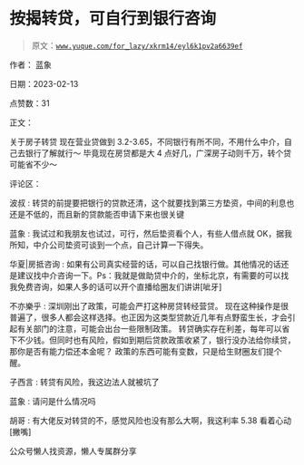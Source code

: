 # 按揭转贷，可自行到银行咨询

> 原文：[`www.yuque.com/for_lazy/xkrm14/eyl6k1pv2a6639ef`](https://www.yuque.com/for_lazy/xkrm14/eyl6k1pv2a6639ef)

作者： 蓝象

日期：2023-02-13

点赞数：31

正文：

关于房子转贷 现在营业贷做到 3.2-3.65，不同银行有所不同，不用什么中介，自己去银行了解就行～ 毕竟现在房贷都是大 4 点好几，广深房子动则千万，转个贷可能省不少～

评论区：

波叔 : 转贷的前提要把银行的贷款还清，这个就要找到第三方垫资，中间的利息也还是不低的，而且新的贷款能否申请下来也很关键

蓝象 : 我试过和我朋友也试过，可行，然后垫资看个人，有些人借点就 OK，据我所知，中介公司垫资可谈到一个点，自己计算一下得失。

华夏|房抵咨询 : 如果有公司真实经营的话，可以自己找银行做。其他情况的话还是建议找中介咨询一下。Ps：我就是做助贷中介的，坐标北京，有需要的可以找我免费咨询，如果人多的话可以开个直播给圈友们讲讲[呲牙]

不亦樂乎 : 深圳刚出了政策，可能会严打这种房贷转经营贷。 现在这种操作是很普遍了，很多人都会这样选择。也正因为这类型贷款近几年有点野蛮生长，才会引起有关部门的注意，可能会出台一些限制政策。 转贷确实存在利差，每年可以省下不少钱。但同时也有风险，假如到期后贷款政策收紧了，银行没办法给你续贷，那你是否有能力偿还本金呢？ 政策的东西可能有变数，只是给生财圈友们提个醒。

子西言 : 转贷有风险，我这边法人就被坑了

蓝象 : 请问是什么情况吗

胡哥 : 有大佬反对转贷的不，感觉风险也没有那么大啊，我这利率 5.38 看着心动[撇嘴]

公众号懒人找资源，懒人专属群分享

